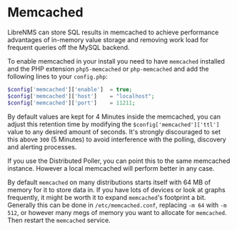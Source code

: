 # Memcached

LibreNMS can store SQL results in memcached to achieve performance advantages of in-memory value storage and removing work load for frequent queries off the MySQL backend.

To enable memcached in your install you need to have `memcached` installed and the PHP extension `php5-memcached` or `php-memcached` and add the following lines to your `config.php`:

```php
$config['memcached']['enable']  = true;
$config['memcached']['host']    = "localhost";
$config['memcached']['port']    = 11211;
```

By default values are kept for 4 Minutes inside the memcached, you can adjust this retention time by modifying the `$config['memcached']['ttl']` value to any desired amount of seconds.
It's strongly discouraged to set this above `300` (5 Minutes) to avoid interference with the polling, discovery and alerting processes.

If you use the Distributed Poller, you can point this to the same memcached instance. However a local memcached will perform better in any case.

By default `memcached` on many distributions starts itself with 64 MB of memory for it to store data in. If you have lots of devices or look at graphs frequently, it might be worth it to expand `memcached`'s footprint a bit. Generally this can be done in `/etc/memcached.conf`, replacing `-m 64` with `-m 512`, or however many megs of memory you want to allocate for `memcached`. Then restart the `memcached` service.
